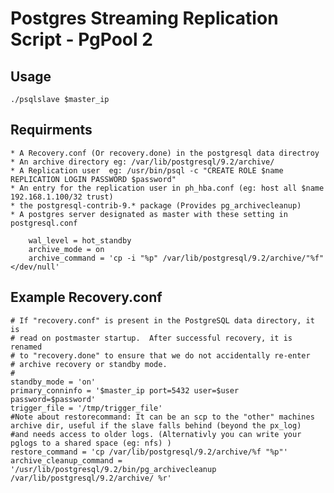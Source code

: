 Postgres Streaming Replication Script - PgPool 2 
================================================

Usage
-----
	./psqlslave $master_ip

Requirments
-----------
	* A Recovery.conf (Or recovery.done) in the postgresql data directroy
	* An archive directory eg: /var/lib/postgresql/9.2/archive/
	* A Replication user  eg: /usr/bin/psql -c "CREATE ROLE $name REPLICATION LOGIN PASSWORD $password"
	* An entry for the replication user in ph_hba.conf (eg: host all $name 192.168.1.100/32 trust)
	* the postgresql-contrib-9.* package (Provides pg_archivecleanup)
	* A postgres server designated as master with these setting in postgresql.conf

		wal_level = hot_standby
		archive_mode = on
		archive_command = 'cp -i "%p" /var/lib/postgresql/9.2/archive/"%f" </dev/null' 


Example Recovery.conf
---------------------
	# If "recovery.conf" is present in the PostgreSQL data directory, it is
	# read on postmaster startup.  After successful recovery, it is renamed
	# to "recovery.done" to ensure that we do not accidentally re-enter
	# archive recovery or standby mode.
	#
	standby_mode = 'on'
	primary_conninfo = '$master_ip port=5432 user=$user password=$password'
	trigger_file = '/tmp/trigger_file'
	#Note about restorecommand: It can be an scp to the "other" machines archive dir, useful if the slave falls behind (beyond the px_log)
	#and needs access to older logs. (Alternativly you can write your pglogs to a shared space (eg: nfs) )
	restore_command = 'cp /var/lib/postgresql/9.2/archive/%f "%p"'
	archive_cleanup_command = '/usr/lib/postgresql/9.2/bin/pg_archivecleanup /var/lib/postgresql/9.2/archive/ %r'

